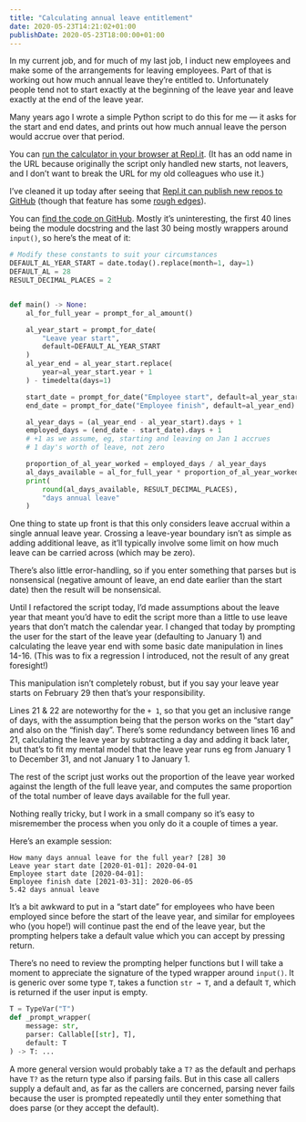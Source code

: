 ```yaml
---
title: "Calculating annual leave entitlement"
date: 2020-05-23T14:21:02+01:00
publishDate: 2020-05-23T18:00:00+01:00
---
```


In my current job, and for much of my last job, I induct new employees and make some of the arrangements for leaving employees.
Part of that is working out how much annual leave they’re entitled to.
Unfortunately people tend not to start exactly at the beginning of the leave year and leave exactly at the end of the leave year.

Many years ago I wrote a simple Python script to do this for me — it asks for the start and end dates, and prints out how much annual leave the person would accrue over that period.

You can [run the calculator in your browser at Repl.it][calc].
(It has an odd name in the URL because originally the script only handled new starts, not leavers, and I don’t want to break the URL for my old colleagues who use it.)

[calc]: https://annualleavecalculator-end-date.robjwells.repl.run/

I’ve cleaned it up today after seeing that [Repl.it can publish new repos to GitHub][gh-announce] (though that feature has some [rough edges][gh-bug]).

[gh-announce]: https://repl.it/talk/announcements/Feedback-for-git-support-the-new-GitHub-integration/21631
[gh-bug]: https://repl.it/talk/announcements/1-to-this-feature-thanks-but-I-came/21631/175353

You can [find the code on GitHub][repo].
Mostly it’s uninteresting, the first 40 lines being the module docstring and the last 30 being mostly wrappers around `input()`, so here’s the meat of it:

[repo]: https://github.com/robjwells/annual_leave_calculator/blob/master/main.py

```python {linenos=true}
# Modify these constants to suit your circumstances
DEFAULT_AL_YEAR_START = date.today().replace(month=1, day=1)
DEFAULT_AL = 28
RESULT_DECIMAL_PLACES = 2


def main() -> None:
    al_for_full_year = prompt_for_al_amount()

    al_year_start = prompt_for_date(
        "Leave year start",
        default=DEFAULT_AL_YEAR_START
    )
    al_year_end = al_year_start.replace(
        year=al_year_start.year + 1
    ) - timedelta(days=1)

    start_date = prompt_for_date("Employee start", default=al_year_start)
    end_date = prompt_for_date("Employee finish", default=al_year_end)

    al_year_days = (al_year_end - al_year_start).days + 1
    employed_days = (end_date - start_date).days + 1
    # +1 as we assume, eg, starting and leaving on Jan 1 accrues
    # 1 day's worth of leave, not zero

    proportion_of_al_year_worked = employed_days / al_year_days
    al_days_available = al_for_full_year * proportion_of_al_year_worked
    print(
        round(al_days_available, RESULT_DECIMAL_PLACES),
        "days annual leave"
    )
```

One thing to state up front is that this only considers leave accrual within a single annual leave year.
Crossing a leave-year boundary isn’t as simple as adding additional leave, as it’ll typically involve some limit on how much leave can be carried across (which may be zero).

There’s also little error-handling, so if you enter something that parses but is nonsensical (negative amount of leave, an end date earlier than the start date) then the result will be nonsensical.

Until I refactored the script today, I’d made assumptions about the leave year that meant you’d have to edit the script more than a little to use leave years that don’t match the calendar year.
I changed that today by prompting the user for the start of the leave year (defaulting to January 1) and calculating the leave year end with some basic date manipulation in lines 14-16.
(This was to fix a regression I introduced, not the result of any great foresight!)

This manipulation isn’t completely robust, but if you say your leave year starts on February 29 then that’s your responsibility.

Lines 21 & 22 are noteworthy for the `+ 1`, so that you get an inclusive range of days, with the assumption being that the person works on the “start day” and also on the “finish day”.
There’s some redundancy between lines 16 and 21, calculating the leave year by subtracting a day and adding it back later, but that’s to fit my mental model that the leave year runs eg from January 1 to December 31, and not January 1 to January 1.

The rest of the script just works out the proportion of the leave year worked against the length of the full leave year, and computes the same proportion of the total number of leave days available for the full year.

Nothing really tricky, but I work in a small company so it’s easy to misremember the process when you only do it a couple of times a year.

Here’s an example session:

```
How many days annual leave for the full year? [28] 30
Leave year start date [2020-01-01]: 2020-04-01
Employee start date [2020-04-01]:
Employee finish date [2021-03-31]: 2020-06-05
5.42 days annual leave
```

It’s a bit awkward to put in a “start date” for employees who have been employed since before the start of the leave year, and similar for employees who (you hope!) will continue past the end of the leave year, but the prompting helpers take a default value which you can accept by pressing return.

There’s no need to review the prompting helper functions but I will take a moment to appreciate the signature of the typed wrapper around `input()`.
It is generic over some type `T`, takes a function `str → T`, and a default `T`, which is returned if the user input is empty.

```python
T = TypeVar("T")
def _prompt_wrapper(
    message: str,
    parser: Callable[[str], T],
    default: T
) -> T: ...
```

A more general version would probably take a `T?` as the default and perhaps have `T?` as the return type also if parsing fails.
But in this case all callers supply a default and, as far as the callers are concerned, parsing never fails because the user is prompted repeatedly until they enter something that does parse (or they accept the default).
